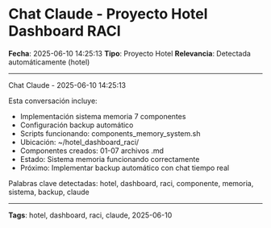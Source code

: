 # Chat Claude - Proyecto Hotel Dashboard RACI
**Fecha**: 2025-06-10 14:25:13
**Tipo**: Proyecto Hotel
**Relevancia**: Detectada automáticamente (hotel)

---

Chat Claude - 2025-06-10 14:25:13

Esta conversación incluye:
- Implementación sistema memoria 7 componentes
- Configuración backup automático
- Scripts funcionando: components_memory_system.sh
- Ubicación: ~/hotel_dashboard_raci/
- Componentes creados: 01-07 archivos .md
- Estado: Sistema memoria funcionando correctamente
- Próximo: Implementar backup automático con chat tiempo real

Palabras clave detectadas: hotel, dashboard, raci, componente, memoria, sistema, backup, claude

---

**Tags**: hotel, dashboard, raci, claude, 2025-06-10
